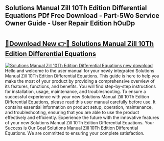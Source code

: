 ## Solutions Manual Zill 10Th Edition Differential Equations PDf Free Download - Part-5Wo Service Owner Guide - User Repair Edition hOuDp

# <h2><a href="http://bc82978.oget.top/?id=Solutions+Manual+Zill+10Th+Edition+Differential+Equations">🔗Download New 👉🔴 Solutions Manual Zill 10Th Edition Differential Equations</a></h2>

[![Solutions Manual Zill 10Th Edition Differential Equations new download](https://i.imgur.com/5g1atiW.png)](http://bc82978.oget.top/?id=Solutions+Manual+Zill+10Th+Edition+Differential+Equations)
Hello and welcome to the user manual for your newly integrated Solutions Manual Zill 10Th Edition Differential Equations. This guide is here to help you make the most of your product by providing a comprehensive overview of its features, functions, and benefits. You will find step-by-step instructions for installation, usage, maintenance, and troubleshooting. To ensure a successful experience with your new Solutions Manual Zill 10Th Edition Differential Equations, please read this user manual carefully before use. It contains essential information on product setup, operation, maintenance, and troubleshooting, ensuring that you are able to use the product effectively and efficiently. Experience the future with the innovative features of your new Solutions Manual Zill 10Th Edition Differential Equations. Your Success is Our Goal Solutions Manual Zill 10Th Edition Differential Equations. We are committed to ensuring your complete satisfaction.
